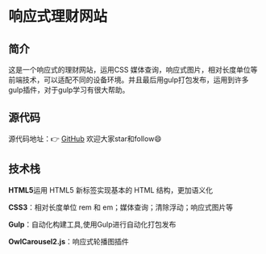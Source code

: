# 响应式理财网站

## 简介

这是一个响应式的理财网站，运用CSS 媒体查询，响应式图片，相对长度单位等前端技术，可以适配不同的设备环境。并且最后用gulp打包发布，运用到许多gulp插件，对于gulp学习有很大帮助。

## 源代码
源代码地址：👉 [GitHub](https://github.com/pengfeidai/responsive-lichaibao)
欢迎大家star和follow😄

## 技术栈
**HTML5**运用 HTML5 新标签实现基本的 HTML 结构，更加语义化

**CSS3**：相对长度单位 rem 和 em；媒体查询；清除浮动；响应式图片等

**Gulp**：自动化构建工具,使用Gulp进行自动化打包发布

**OwlCarousel2.js**：响应式轮播图插件





